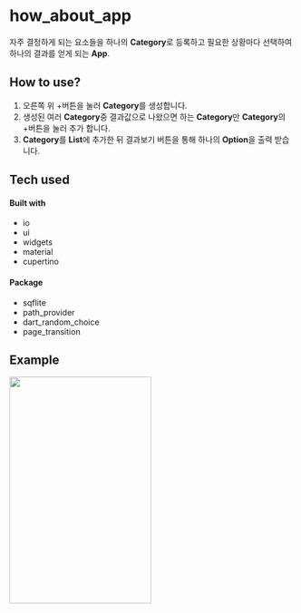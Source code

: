 # how_about_app
자주 결정하게 되는 요소들을 하나의 **Category**로 등록하고 필요한 상황마다 선택하여 하나의 결과를 얻게 되는 **App**.

## How to use?
 1. 오른쪽 위 +버튼을 눌러 **Category**를 생성합니다.
 2. 생성된 여러 **Category**중 결과값으로 나왔으면 하는 **Category**만 **Category**의 +버튼을 눌러 추가 합니다.
 3. **Category**를 **List**에 추가한 뒤 결과보기 버튼을 통해 하나의 **Option**을 출력 받습니다.
## Tech used

#### Built with
* io
* ui
* widgets
* material
* cupertino
#### Package
* sqflite
* path_provider
* dart_random_choice
* page_transition
## Example
<img src="https://user-images.githubusercontent.com/65265805/86523467-dcb6ba00-bea7-11ea-922a-7ee8bc62e6e3.gif" height = "400" width = "250">

